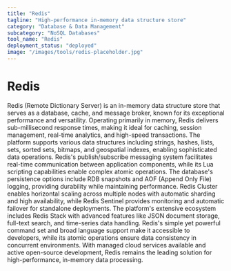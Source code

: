 ```yaml
---
title: "Redis"
tagline: "High-performance in-memory data structure store"
category: "Database & Data Management"
subcategory: "NoSQL Databases"
tool_name: "Redis"
deployment_status: "deployed"
image: "/images/tools/redis-placeholder.jpg"
---
```


# Redis

Redis (Remote Dictionary Server) is an in-memory data structure store that serves as a database, cache, and message broker, known for its exceptional performance and versatility. Operating primarily in memory, Redis delivers sub-millisecond response times, making it ideal for caching, session management, real-time analytics, and high-speed transactions. The platform supports various data structures including strings, hashes, lists, sets, sorted sets, bitmaps, and geospatial indexes, enabling sophisticated data operations. Redis's publish/subscribe messaging system facilitates real-time communication between application components, while its Lua scripting capabilities enable complex atomic operations. The database's persistence options include RDB snapshots and AOF (Append Only File) logging, providing durability while maintaining performance. Redis Cluster enables horizontal scaling across multiple nodes with automatic sharding and high availability, while Redis Sentinel provides monitoring and automatic failover for standalone deployments. The platform's extensive ecosystem includes Redis Stack with advanced features like JSON document storage, full-text search, and time-series data handling. Redis's simple yet powerful command set and broad language support make it accessible to developers, while its atomic operations ensure data consistency in concurrent environments. With managed cloud services available and active open-source development, Redis remains the leading solution for high-performance, in-memory data processing.

